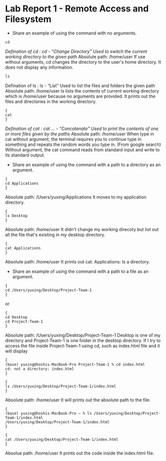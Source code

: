# **Lab Report 1 - Remote Access and Filesystem** 
* Share an example of using the command with no arguments.
```
cd
```
*Defination of cd : cd <path> - “Change Directory” Used to switch the current working directory to the given path*
Absolute path: /home/user
If use without arguments, cd changes the directory to the user's home directory. It does not display any information. 

```
ls
```
Defination of ls : ls <path> - “List” Used to list the files and folders the given path
Absolute path: /home/user
ls lists the contents of current working directory which is /home/user because no arguments are provided. It prints out the files and directories in the working directory. 

```
{
cat 
}
```
*Defination of cat : cat <path1> <path2> ... - “Concatenate” Used to print the contents of one or more files given by the paths*
Absolute path: /home/user
When type in cat without argument, the terminal requires you to continue type in something and repeats the random words you type in. 
(From google search) Without argument, the cat command reads from standard input and write to its standard output.


* Share an example of using the command with a path to a directory as an argument.
```
{
cd Applications
}
```
Absolute path: /Users/yuxing/Applications
It moves to my application directory. 
```
{
ls Desktop
}
```
Absolute path: /home/user
It didn't change my working direcoty but list out all the file that's existing in my desktop directory. 
```
{
cat Applications
}
```
Absolute path: /home/user
It prints out cat: Applications: Is a directory. 


* Share an example of using the command with a path to a file as an argument.
```
{
cd /Users/yuxing/Desktop/Project-Team-1
}
```
or 
```
{
cd Desktop
cd Project-Team-1
}
```
Absolute path: /Users/yuxing/Desktop/Project-Team-1
Desktop is one of my directory and Project-Team-1 is one folder in the desktop directory. 
If I try to access the file inside Project-Team-1 using cd, such as index.html file and it will display 
```
{
(base) yuxing@hoshis-MacBook-Pro Project-Team-1 % cd index.html
cd: not a directory: index.html
}
```

```
{
ls /Users/yuxing/Desktop/Project-Team-1/index.html
}
```
Absolute path: /home/user
It will prints out the absolute path to the file. 
```
{
(base) yuxing@hoshis-MacBook-Pro ~ % ls /Users/yuxing/Desktop/Project-Team-1/index.html
/Users/yuxing/Desktop/Project-Team-1/index.html
}
```


```
{
cat /Users/yuxing/Desktop/Project-Team-1/index.html
}
```
Absolue path: /home/user
It prints out the code inside the index.html file. 

